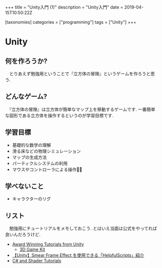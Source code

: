 +++
title = "Unity入門 (1)"
description =  "Unity入門"
date = 2019-04-15T10:50:22Z

[taxonomies]
categories = ["programming"]
tags = ["Unity"]
+++

# Unity

## 何を作ろうか?

　とりあえず勉強用ということで『立方体の冒険』というゲームを作ろうと思う.

## どんなゲーム?

　『立方体の冒険』は立方体が簡単なマップ上を移動するゲームです. 一番簡単な図形である立方体を操作するというのが学習目標です.

## 学習目標

+ 基礎的な数学の理解
+ 滑る床などの物理シミュレーション
+ マップの生成方法
+ パーティクルシステムの利用
+ マウスやコントローラによる操作

## 学べないこと

+ キャラクターのリグ

## リスト

　勉強用にチュートリアルをメモしておこう. とはいえ当面は公式をやってれば良いんだろうけど.

+ [Award Winning Tutorials from Unity](https://unity3d.com/learn/tutorials)
  + [3D Game Kit](https://unity3d.com/learn/tutorials/s/3d-game-kit)
+ [【Unity】Smear Frame Effect を使用できる「HelpfulScripts」紹介](http://baba-s.hatenablog.com/entry/2018/08/06/090000)
+ [C# and Shader Tutorials](https://catlikecoding.com/unity/tutorials/)
